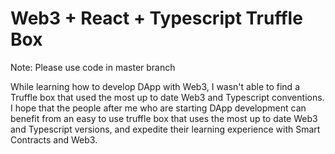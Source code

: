 # Web3 + React + Typescript Truffle Box 

Note: Please use code in master branch 

While learning how to develop DApp with Web3, I wasn't able to find a Truffle box that used the most up to date Web3 and Typescript conventions. I hope that the people after me who are starting DApp development can benefit from an easy to use truffle box that uses the most up to date Web3 and Typescript versions, and expedite their learning experience with Smart Contracts and Web3.  
